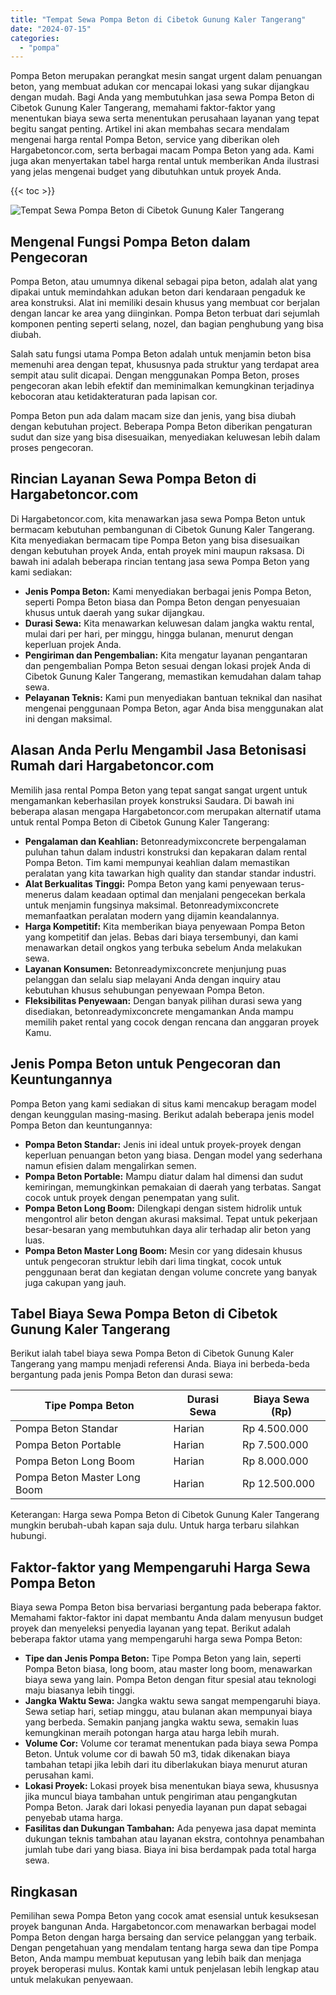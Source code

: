```yaml
---
title: "Tempat Sewa Pompa Beton di Cibetok Gunung Kaler Tangerang"
date: "2024-07-15"
categories: 
  - "pompa"
---
```




Pompa Beton merupakan perangkat mesin sangat urgent dalam penuangan beton, yang membuat adukan cor mencapai lokasi yang sukar dijangkau dengan mudah. Bagi Anda yang membutuhkan jasa sewa Pompa Beton di Cibetok Gunung Kaler Tangerang, memahami faktor-faktor yang menentukan biaya sewa serta menentukan perusahaan layanan yang tepat begitu sangat penting. Artikel ini akan membahas secara mendalam mengenai harga rental Pompa Beton, service yang diberikan oleh Hargabetoncor.com, serta berbagai macam Pompa Beton yang ada. Kami juga akan menyertakan tabel harga rental untuk memberikan Anda ilustrasi yang jelas mengenai budget yang dibutuhkan untuk proyek Anda.

{{< toc >}}

![Tempat Sewa Pompa Beton di Cibetok Gunung Kaler Tangerang](https://hargareadymixid.github.io/pompa/concrete-pump%20(20).png)

## Mengenal Fungsi Pompa Beton dalam Pengecoran

Pompa Beton, atau umumnya dikenal sebagai pipa beton, adalah alat yang dipakai untuk memindahkan adukan beton dari kendaraan pengaduk ke area konstruksi. Alat ini memiliki desain khusus yang membuat cor berjalan dengan lancar ke area yang diinginkan. Pompa Beton terbuat dari sejumlah komponen penting seperti selang, nozel, dan bagian penghubung yang bisa diubah.

Salah satu fungsi utama Pompa Beton adalah untuk menjamin beton bisa memenuhi area dengan tepat, khususnya pada struktur yang terdapat area sempit atau sulit dicapai. Dengan menggunakan Pompa Beton, proses pengecoran akan lebih efektif dan meminimalkan kemungkinan terjadinya kebocoran atau ketidakteraturan pada lapisan cor.

Pompa Beton pun ada dalam macam size dan jenis, yang bisa diubah dengan kebutuhan project. Beberapa Pompa Beton diberikan pengaturan sudut dan size yang bisa disesuaikan, menyediakan keluwesan lebih dalam proses pengecoran.

## Rincian Layanan Sewa Pompa Beton di Hargabetoncor.com

Di Hargabetoncor.com, kita menawarkan jasa sewa Pompa Beton untuk bermacam kebutuhan pembangunan di Cibetok Gunung Kaler Tangerang. Kita menyediakan bermacam tipe Pompa Beton yang bisa disesuaikan dengan kebutuhan proyek Anda, entah proyek mini maupun raksasa. Di bawah ini adalah beberapa rincian tentang jasa sewa Pompa Beton yang kami sediakan:

- **Jenis Pompa Beton:** Kami menyediakan berbagai jenis Pompa Beton, seperti Pompa Beton biasa dan Pompa Beton dengan penyesuaian khusus untuk daerah yang sukar dijangkau.
- **Durasi Sewa:** Kita menawarkan keluwesan dalam jangka waktu rental, mulai dari per hari, per minggu, hingga bulanan, menurut dengan keperluan projek Anda.
- **Pengiriman dan Pengembalian:** Kita mengatur layanan pengantaran dan pengembalian Pompa Beton sesuai dengan lokasi projek Anda di Cibetok Gunung Kaler Tangerang, memastikan kemudahan dalam tahap sewa.
- **Pelayanan Teknis:** Kami pun menyediakan bantuan teknikal dan nasihat mengenai penggunaan Pompa Beton, agar Anda bisa menggunakan alat ini dengan maksimal.

## Alasan Anda Perlu Mengambil Jasa Betonisasi Rumah dari Hargabetoncor.com

Memilih jasa rental Pompa Beton yang tepat sangat sangat urgent untuk mengamankan keberhasilan proyek konstruksi Saudara. Di bawah ini beberapa alasan mengapa Hargabetoncor.com merupakan alternatif utama untuk rental Pompa Beton di Cibetok Gunung Kaler Tangerang:

- **Pengalaman dan Keahlian:** Betonreadymixconcrete berpengalaman puluhan tahun dalam industri konstruksi dan kepakaran dalam rental Pompa Beton. Tim kami mempunyai keahlian dalam memastikan peralatan yang kita tawarkan high quality dan standar standar industri.
- **Alat Berkualitas Tinggi:** Pompa Beton yang kami penyewaan terus-menerus dalam keadaan optimal dan menjalani pengecekan berkala untuk menjamin fungsinya maksimal. Betonreadymixconcrete memanfaatkan peralatan modern yang dijamin keandalannya.
- **Harga Kompetitif:** Kita memberikan biaya penyewaan Pompa Beton yang kompetitif dan jelas. Bebas dari biaya tersembunyi, dan kami menawarkan detail ongkos yang terbuka sebelum Anda melakukan sewa.
- **Layanan Konsumen:** Betonreadymixconcrete menjunjung puas pelanggan dan selalu siap melayani Anda dengan inquiry atau kebutuhan khusus sehubungan penyewaan Pompa Beton.
- **Fleksibilitas Penyewaan:** Dengan banyak pilihan durasi sewa yang disediakan, betonreadymixconcrete mengamankan Anda mampu memilih paket rental yang cocok dengan rencana dan anggaran proyek Kamu.

## Jenis Pompa Beton untuk Pengecoran dan Keuntungannya

Pompa Beton yang kami sediakan di situs kami mencakup beragam model dengan keunggulan masing-masing. Berikut adalah beberapa jenis model Pompa Beton dan keuntungannya:

- **Pompa Beton Standar:** Jenis ini ideal untuk proyek-proyek dengan keperluan penuangan beton yang biasa. Dengan model yang sederhana namun efisien dalam mengalirkan semen.
- **Pompa Beton Portable:** Mampu diatur dalam hal dimensi dan sudut kemiringan, memungkinkan pemakaian di daerah yang terbatas. Sangat cocok untuk proyek dengan penempatan yang sulit.
- **Pompa Beton Long Boom:** Dilengkapi dengan sistem hidrolik untuk mengontrol alir beton dengan akurasi maksimal. Tepat untuk pekerjaan besar-besaran yang membutuhkan daya alir terhadap alir beton yang luas.
- **Pompa Beton Master Long Boom:** Mesin cor yang didesain khusus untuk pengecoran struktur lebih dari lima tingkat, cocok untuk penggunaan berat dan kegiatan dengan volume concrete yang banyak juga cakupan yang jauh.

## Tabel Biaya Sewa Pompa Beton di Cibetok Gunung Kaler Tangerang

Berikut ialah tabel biaya sewa Pompa Beton di Cibetok Gunung Kaler Tangerang yang mampu menjadi referensi Anda. Biaya ini berbeda-beda bergantung pada jenis Pompa Beton dan durasi sewa:

| Tipe Pompa Beton | Durasi Sewa | Biaya Sewa (Rp) |
| --- | --- | --- |
| Pompa Beton Standar | Harian | Rp 4.500.000 |
| Pompa Beton Portable | Harian | Rp 7.500.000 |
| Pompa Beton Long Boom | Harian | Rp 8.000.000 |
| Pompa Beton Master Long Boom | Harian | Rp 12.500.000 |

Keterangan: Harga sewa Pompa Beton di Cibetok Gunung Kaler Tangerang mungkin berubah-ubah kapan saja dulu. Untuk harga terbaru silahkan hubungi.

## Faktor-faktor yang Mempengaruhi Harga Sewa Pompa Beton

Biaya sewa Pompa Beton bisa bervariasi bergantung pada beberapa faktor. Memahami faktor-faktor ini dapat membantu Anda dalam menyusun budget proyek dan menyeleksi penyedia layanan yang tepat. Berikut adalah beberapa faktor utama yang mempengaruhi harga sewa Pompa Beton:

- **Tipe dan Jenis Pompa Beton:** Tipe Pompa Beton yang lain, seperti Pompa Beton biasa, long boom, atau master long boom, menawarkan biaya sewa yang lain. Pompa Beton dengan fitur spesial atau teknologi maju biasanya lebih tinggi.
- **Jangka Waktu Sewa:** Jangka waktu sewa sangat mempengaruhi biaya. Sewa setiap hari, setiap minggu, atau bulanan akan mempunyai biaya yang berbeda. Semakin panjang jangka waktu sewa, semakin luas kemungkinan meraih potongan harga atau harga lebih murah.
- **Volume Cor:** Volume cor teramat menentukan pada biaya sewa Pompa Beton. Untuk volume cor di bawah 50 m3, tidak dikenakan biaya tambahan tetapi jika lebih dari itu diberlakukan biaya menurut aturan perusahan kami.
- **Lokasi Proyek:** Lokasi proyek bisa menentukan biaya sewa, khususnya jika muncul biaya tambahan untuk pengiriman atau pengangkutan Pompa Beton. Jarak dari lokasi penyedia layanan pun dapat sebagai penyebab utama harga.
- **Fasilitas dan Dukungan Tambahan:** Ada penyewa jasa dapat meminta dukungan teknis tambahan atau layanan ekstra, contohnya penambahan jumlah tube dari yang biasa. Biaya ini bisa berdampak pada total harga sewa.

## Ringkasan

Pemilihan sewa Pompa Beton yang cocok amat esensial untuk kesuksesan proyek bangunan Anda. Hargabetoncor.com menawarkan berbagai model Pompa Beton dengan harga bersaing dan service pelanggan yang terbaik. Dengan pengetahuan yang mendalam tentang harga sewa dan tipe Pompa Beton, Anda mampu membuat keputusan yang lebih baik dan menjaga proyek beroperasi mulus. Kontak kami untuk penjelasan lebih lengkap atau untuk melakukan penyewaan.

